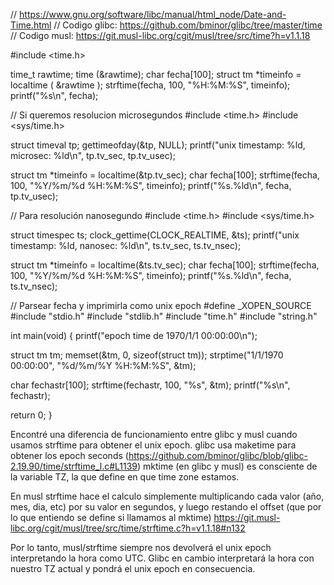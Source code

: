 // https://www.gnu.org/software/libc/manual/html_node/Date-and-Time.html
// Codigo glibc: https://github.com/bminor/glibc/tree/master/time
// Codigo musl: https://git.musl-libc.org/cgit/musl/tree/src/time?h=v1.1.18

#include <time.h>

time_t rawtime;
time (&rawtime);
char fecha[100];
struct tm *timeinfo = localtime ( &rawtime );
strftime(fecha, 100, "%H:%M:%S", timeinfo);
printf("%s\n", fecha);


// Si queremos resolucion microsegundos
#include <time.h>
#include <sys/time.h>

struct timeval tp;
gettimeofday(&tp, NULL);
printf("unix timestamp: %ld, microsec: %ld\n", tp.tv_sec, tp.tv_usec);

struct tm *timeinfo = localtime(&tp.tv_sec);
char fecha[100];
strftime(fecha, 100, "%Y/%m/%d %H:%M:%S", timeinfo);
printf("%s.%ld\n", fecha, tp.tv_usec);




// Para resolución nanosegundo
#include <time.h>
#include <sys/time.h>

struct timespec ts;
clock_gettime(CLOCK_REALTIME, &ts);
printf("unix timestamp: %ld, nanosec: %ld\n", ts.tv_sec, ts.tv_nsec);

struct tm *timeinfo = localtime(&ts.tv_sec);
char fecha[100];
strftime(fecha, 100, "%Y/%m/%d %H:%M:%S", timeinfo);
printf("%s.%ld\n", fecha, ts.tv_nsec);



// Parsear fecha y imprimirla como unix epoch
#define _XOPEN_SOURCE
#include "stdio.h"
#include "stdlib.h"
#include "time.h"
#include "string.h"

int main(void) {
  printf("epoch time de 1970/1/1 00:00:00\n");

  struct tm tm;
  memset(&tm, 0, sizeof(struct tm));
  strptime("1/1/1970 00:00:00", "%d/%m/%Y %H:%M:%S", &tm);

  char fechastr[100];
  strftime(fechastr, 100, "%s", &tm);
  printf("%s\n", fechastr);

  return 0;
}

Encontré una diferencia de funcionamiento entre glibc y musl cuando usamos strftime para obtener el unix epoch.
glibc usa maketime para obtener los epoch seconds (https://github.com/bminor/glibc/blob/glibc-2.19.90/time/strftime_l.c#L1139)
mktime (en glibc y musl) es consciente de la variable TZ, la que define en que time zone estamos.

En musl strftime hace el calculo simplemente multiplicando cada valor (año, mes, dia, etc) por su valor en segundos, y luego restando el offset (que por lo que entiendo se define si llamamos al mktime)
https://git.musl-libc.org/cgit/musl/tree/src/time/strftime.c?h=v1.1.18#n132

Por lo tanto, musl/strftime siempre nos devolverá el unix epoch interpretando la hora como UTC.
Glibc en cambio interpretará la hora con nuestro TZ actual y pondrá el unix epoch en consecuencia.
